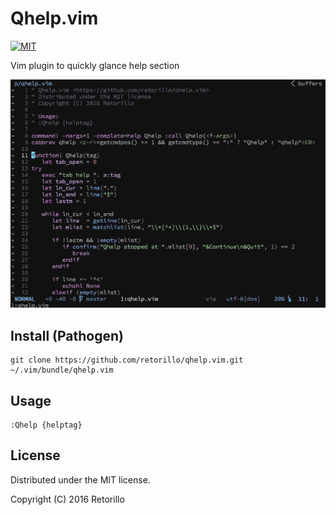 # Qhelp.vim

[![MIT](https://img.shields.io/badge/license-MIT-blue.svg)](https://opensource.org/licenses/MIT)

Vim plugin to quickly glance help section

![preview](preview.gif)

## Install (Pathogen)

```vimL
git clone https://github.com/retorillo/qhelp.vim.git ~/.vim/bundle/qhelp.vim
```

## Usage

```vimL
:Qhelp {helptag}
```

## License

Distributed under the MIT license.

Copyright (C) 2016 Retorillo
